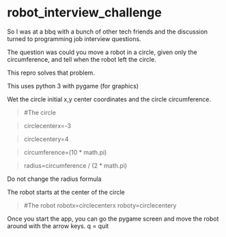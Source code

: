 # robot_interview_challenge

So I was at a bbq with a bunch of other tech friends and the discussion turned to programming job interview questions.

The question was could you move a robot in a circle, given only the circumference, and tell when the robot left the circle.

This repro solves that problem.

This uses python 3 with pygame (for graphics)

Wet the circle initial x,y center coordinates and the circle circumference.

> #The circle

> circlecenterx=-3

> circlecentery=4

> circumference=(10 * math.pi)

> radius=circumference / (2 * math.pi)

Do not change the radius formula

The robot starts at the center of the circle

> #The robot
> robotx=circlecenterx
> roboty=circlecentery

Once you start the app, you can go the pygame screen and move the robot around with the arrow keys.
q = quit

